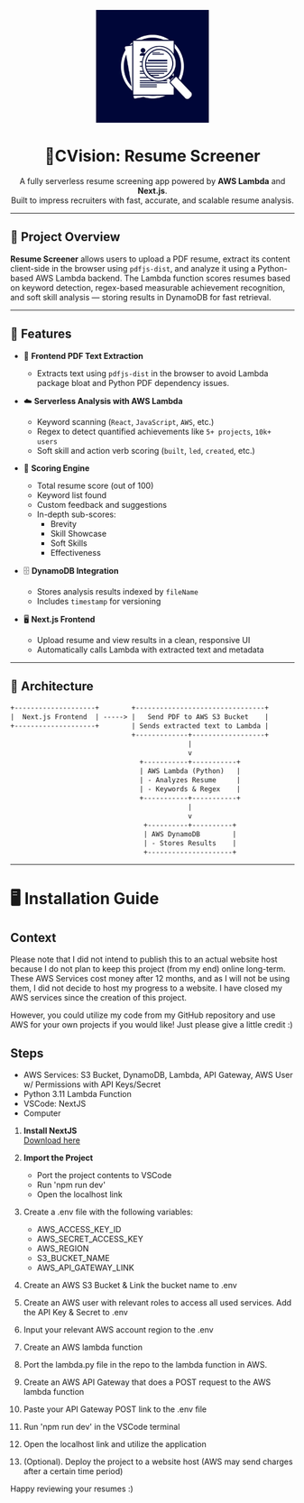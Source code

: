 <p align="center">
  <img src="/public/Icon.jpg" alt="Resume Screener Logo" width="200"/>
</p>

<h1 align="center">📄CVision: Resume Screener</h1>
<p align="center">
  A fully serverless resume screening app powered by <strong>AWS Lambda</strong> and <strong>Next.js</strong>.<br/>
  Built to impress recruiters with fast, accurate, and scalable resume analysis.
</p>

---

## 🚀 Project Overview

**Resume Screener** allows users to upload a PDF resume, extract its content client-side in the browser using `pdfjs-dist`, and analyze it using a Python-based AWS Lambda backend. The Lambda function scores resumes based on keyword detection, regex-based measurable achievement recognition, and soft skill analysis — storing results in DynamoDB for fast retrieval.

---

## 🧠 Features

- 📄 **Frontend PDF Text Extraction**  
  - Extracts text using `pdfjs-dist` in the browser to avoid Lambda package bloat and Python PDF dependency issues.

- ☁️ **Serverless Analysis with AWS Lambda**  
  - Keyword scanning (`React`, `JavaScript`, `AWS`, etc.)
  - Regex to detect quantified achievements like `5+ projects`, `10k+ users`
  - Soft skill and action verb scoring (`built`, `led`, `created`, etc.)

- 🧮 **Scoring Engine**  
  - Total resume score (out of 100)
  - Keyword list found
  - Custom feedback and suggestions
  - In-depth sub-scores:
    - Brevity
    - Skill Showcase
    - Soft Skills
    - Effectiveness

- 🗄️ **DynamoDB Integration**  
  - Stores analysis results indexed by `fileName`
  - Includes `timestamp` for versioning

- 🖥️ **Next.js Frontend**  
  - Upload resume and view results in a clean, responsive UI
  - Automatically calls Lambda with extracted text and metadata

---

## 🧱 Architecture

```text
+--------------------+        +--------------------------------+
|  Next.js Frontend  | -----> |   Send PDF to AWS S3 Bucket    |
+--------------------+        | Sends extracted text to Lambda |                             
                              +-------------+------------------+
                                            |
                                            v
                                +-----------+-----------+
                                | AWS Lambda (Python)   |
                                | - Analyzes Resume     |
                                | - Keywords & Regex    |
                                +-----------+-----------+
                                            |
                                            v
                                 +----------+----------+
                                 | AWS DynamoDB        |
                                 | - Stores Results    |
                                 +---------------------+

```

---

# 🖥️ Installation Guide

## Context
Please note that I did not intend to publish this to an actual website host because I do not plan to keep this project (from my end) online long-term. These AWS Services cost money after 12 months, and as I will not be using them, I did not decide to host my progress to a website. I have closed my AWS services since the creation of this project.

However, you could utilize my code from my GitHub repository and use AWS for your own projects if you would like! Just please give a little credit :)

## Steps
- AWS Services: S3 Bucket, DynamoDB, Lambda, API Gateway, AWS User w/ Permissions with API Keys/Secret
- Python 3.11 Lambda Function
- VSCode: NextJS
- Computer

1. **Install NextJS**  
   [Download here](https://nextjs.org/docs/app/getting-started/installation)

2. **Import the Project**  
   - Port the project contents to VSCode
   - Run 'npm run dev'
   - Open the localhost link

3. Create a .env file with the following variables:
   - AWS_ACCESS_KEY_ID
   - AWS_SECRET_ACCESS_KEY
   - AWS_REGION
   - S3_BUCKET_NAME
   - AWS_API_GATEWAY_LINK
4. Create an AWS S3 Bucket & Link the bucket name to .env
5. Create an AWS user with relevant roles to access all used services. Add the API Key & Secret to .env
6. Input your relevant AWS account region to the .env
7. Create an AWS lambda function
8. Port the lambda.py file in the repo to the lambda function in AWS.
9. Create an AWS API Gateway that does a POST request to the AWS lambda function
10. Paste your API Gateway POST link to the .env file
11. Run 'npm run dev' in the VSCode terminal
12. Open the localhost link and utilize the application
13. (Optional). Deploy the project to a website host (AWS may send charges after a certain time period)

Happy reviewing your resumes :)